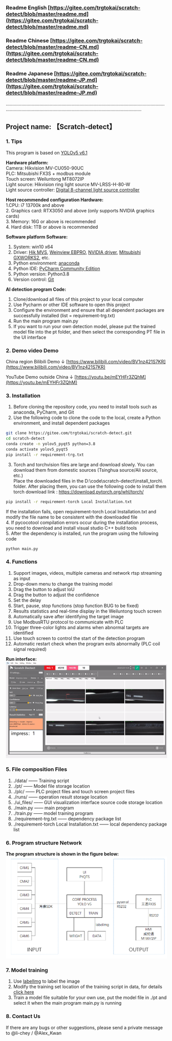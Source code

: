 ### Readme English [https://gitee.com/trgtokai/scratch-detect/blob/master/readme.md](https://gitee.com/trgtokai/scratch-detect/blob/master/readme.md)
### Readme Chinese [https://gitee.com/trgtokai/scratch-detect/blob/master/readme-CN.md](https://gitee.com/trgtokai/scratch-detect/blob/master/readme-CN.md)
### Readme Japanese [https://gitee.com/trgtokai/scratch-detect/blob/master/readme-JP.md](https://gitee.com/trgtokai/scratch-detect/blob/master/readme-JP.md)
…………………………………………………………………………………………………………………………………………………………………………………………………………

## Project name: 【Scratch-detect】

### 1. Tips <br>

This program is based on [YOLOv5 v6.1](https://github.com/ultralytics/yolov5/tree/v6.1)

**Hardware platform:** <br>
Camera: Hikvision MV-CU050-90UC<br>
PLC: Mitsubishi FX3S + modbus module<br>
Touch screen: Weiluntong MT8072IP<br>
Light source: Hikvision ring light source MV-LRSS-H-80-W<br>
Light source controller: [Digital 8-channel light source controller](https://detail.tmall.com/item.htm?abbucket=1&id=656543446110&rn=21d65f2d271defe4d3b29e10ced9b2a5&spm=a1z10.5-b.w4011-23573612475.52.201646d6ZWIsQh&skuId=4738283905874)<br>

**Host recommended configuration Hardware:**<br>
1.CPU: i7 13700k and above<br>
2. Graphics card: RTX3050 and above (only supports NVIDIA graphics cards)<br>
3. Memory: 16G or above is recommended<br>
4. Hard disk: 1TB or above is recommended<br>

**Software platform Software:**<br>
1. System: win10 x64 <br>
2. Driver: [Hik MVS](https://www.hikrobotics.com/cn2/source/support/software/MVS_STD_4.3.2_240529.zip), [Weinview EBPRO](https://www.weinview.cn/Admin/Others/DownloadsPage.aspx?nid=3&id=10917&tag=0&ref=download&t=a4ff8b5703a191fe), [NVIDIA driver](https://cn.download.nvidia.com/Windows/555.99/555.99-desktop-win10-win11-64bit-international-nsd-dch-whql.exe), [Mitsubishi GXWORKS2](https://www.mitsubishielectric-fa.cn/site/file-software-detail?id=18), etc.<br>
3. Python environment: [anaconda](https://repo.anaconda.com/archive/Anaconda3-2024.02-1-Windows-x86_64.exe)<br>
4. Python IDE: [PyCharm Community Edition](https://www.jetbrains.com/pycharm/download/download-thanks.html?platform=windows&code=PCC)<br>
5. Python version: Python3.8<br>
6. Version control: [Git](https://git-scm.com/download/win)

**AI detection program Code:**<br>
1. Clone/download all files of this project to your local computer
2. Use Pycharm or other IDE software to open this project
3. Configure the environment and ensure that all dependent packages are successfully installed (list = requirement-trg.txt)
4. Run the main program main.py
5. If you want to run your own detection model, please put the trained model file into the pt folder, and then select the corresponding PT file in the UI interface

### 2. Demo video Demo
China region Bilibili Demo ↓
[https://www.bilibili.com/video/BV1nz421S7KR](https://www.bilibili.com/video/BV1nz421S7KR)

YouTube Demo outside China ↓
[https://youtu.be/mEYHFr3ZQhM](https://youtu.be/mEYHFr3ZQhM)

### 3. Installation

1. Before cloning the repository code, you need to install tools such as anaconda, PyCharm, and Git<br>
2. Use the following code to clone the code to the local, create a Python environment, and install dependent packages

```bash
git clone https://gitee.com/trgtokai/scratch-detect.git
cd scratch-detect
conda create -n yolov5_pyqt5 python=3.8
conda activate yolov5_pyqt5
pip install -r requirement-trg.txt
```
3. Torch and torchvision files are large and download slowly. You can download them from domestic sources (Tsinghua source/Ali source, etc.)<br>
Place the downloaded files in the D:\code\scratch-detect\install_torch\ folder. After placing them, you can use the following code to install them<br>
 torch download link : https://download.pytorch.org/whl/torch/
```bash
pip install -r requirement-torch Local Installation.txt
```
If the installation fails, open requirement-torch Local Installation.txt and modify the file name to be consistent with the downloaded file<br>
4. If pycocotool compilation errors occur during the installation process, you need to download and install visual studio C++ build tools<br>
5. After the dependency is installed, run the program using the following code
```bash
python main.py
```

### 4. Functions

1. Support images, videos, multiple cameras and network rtsp streaming as input
2. Drop-down menu to change the training model
3. Drag the button to adjust IoU
4. Drag the button to adjust the confidence
5. Set the delay
6. Start, pause, stop functions (stop function BUG to be fixed)
7. Results statistics and real-time display in the Weiluntong touch screen
8. Automatically save after identifying the target image
9. Use ModbusRTU protocol to communicate with PLC
10. Trigger three-color lights and alarms when abnormal targets are identified
11. Use touch screen to control the start of the detection program
12. Automatic restart check when the program exits abnormally (PLC coil signal required)

**Run interface:**
![Enter image description](imgs/%E7%BA%BF%E4%B8%8A%E6%A3%80%E6%9F%A5%5B00_10_57%5D%5B20240605-174147%5D.png)

### 5. File composition Files

1. ./data/ —— Training script
2. ./pt/ —— Model file storage location
3. ./plc/ —— PLC project files and touch screen project files
4. ./runs/ —— operation result storage location
5. ./ui_files/ —— GUI visualization interface source code storage location
6. ./main.py —— main program
7. ./train.py —— model training program
8. ./requirement-trg.txt —— dependency package list
9. ./requirement-torch Local Installation.txt —— local dependency package list

### 6. Program structure Network

**The program structure is shown in the figure below:**
![Program structure diagram](imgs/%E7%A8%8B%E5%BA%8F%E7%BB%93%E6%9E%84%E5%9B%BE.png)

### 7. Model training
1. Use [labelImg](https://blog.csdn.net/klaus_x/article/details/106854136) to label the image
2. Modify the training set location of the training script in data, for details [click here](https://blog.csdn.net/qq_45945548/article/details/121701492)
3. Train a model file suitable for your own use, put the model file in ./pt and select it when the main program main.py is running

### 8. Contact Us
If there are any bugs or other suggestions, please send a private message to  @li-chey /  @Alex_Kwan 